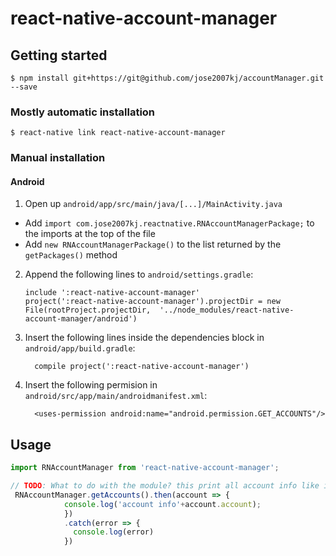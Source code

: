 
# react-native-account-manager

## Getting started

`$ npm install git+https://git@github.com/jose2007kj/accountManager.git --save`

### Mostly automatic installation

`$ react-native link react-native-account-manager`

### Manual installation


#### Android

1. Open up `android/app/src/main/java/[...]/MainActivity.java`
  - Add `import com.jose2007kj.reactnative.RNAccountManagerPackage;` to the imports at the top of the file
  - Add `new RNAccountManagerPackage()` to the list returned by the `getPackages()` method
2. Append the following lines to `android/settings.gradle`:
  	```
  	include ':react-native-account-manager'
  	project(':react-native-account-manager').projectDir = new File(rootProject.projectDir, 	'../node_modules/react-native-account-manager/android')
  	```
3. Insert the following lines inside the dependencies block in `android/app/build.gradle`:
  	```
      compile project(':react-native-account-manager')
  	```
4. Insert the following permision in `android/src/app/main/androidmanifest.xml`:
  	```
      <uses-permission android:name="android.permission.GET_ACCOUNTS"/>
  	```


## Usage
```javascript
import RNAccountManager from 'react-native-account-manager';

// TODO: What to do with the module? this print all account info like in this question https://stackoverflow.com/questions/13244130/how-to-list-out-all-the-accounts-facebook-twitter-gmail-etc-in-android
 RNAccountManager.getAccounts().then(account => {
            console.log('account info'+account.account);
            })
            .catch(error => {
              console.log(error)
            })
```
  